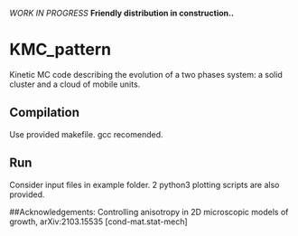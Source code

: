  *WORK IN PROGRESS* **Friendly distribution in construction..**


# KMC_pattern
Kinetic MC code describing the evolution of a two phases system: a solid cluster and a cloud of mobile units. 



## Compilation
Use provided makefile. gcc recomended.

## Run
Consider input files in example folder. 2 python3 plotting scripts are also provided.

##Acknowledgements:
Controlling anisotropy in 2D microscopic models of growth, 	arXiv:2103.15535 [cond-mat.stat-mech]
